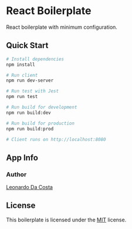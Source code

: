 # React Boilerplate

React boilerplate with minimum configuration.

## Quick Start

```bash
# Install dependencies
npm install

# Run client
npm run dev-server

# Run test with Jest
npm run test

# Run build for development
npm run build:dev

# Run build for production
npm run build:prod

# Client runs on http://localhost:8080
```

## App Info

### Author

[Leonardo Da Costa](https://costaleonardo.github.io/)

## License

This boilerplate is licensed under the [MIT](https://opensource.org/licenses/MIT) license.
